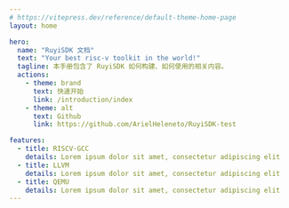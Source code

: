 ```yaml
---
# https://vitepress.dev/reference/default-theme-home-page
layout: home

hero:
  name: "RuyiSDK 文档"
  text: "Your best risc-v toolkit in the world!"
  tagline: 本手册包含了 RuyiSDK 如何构建、如何使用的相关内容。
  actions:
    - theme: brand
      text: 快速开始
      link: /introduction/index
    - theme: alt
      text: Github
      link: https://github.com/ArielHeleneto/RuyiSDK-test

features:
  - title: RISCV-GCC
    details: Lorem ipsum dolor sit amet, consectetur adipiscing elit
  - title: LLVM
    details: Lorem ipsum dolor sit amet, consectetur adipiscing elit
  - title: QEMU
    details: Lorem ipsum dolor sit amet, consectetur adipiscing elit
---
```

